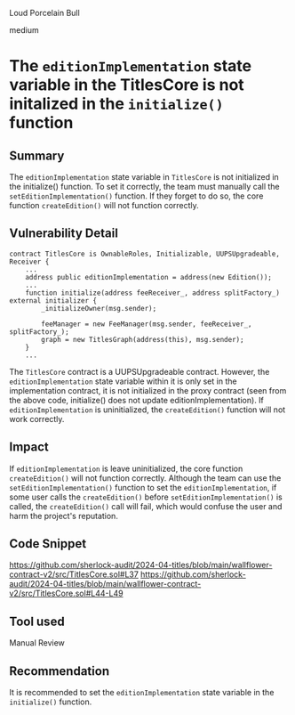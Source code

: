 Loud Porcelain Bull

medium

# The `editionImplementation` state variable in the TitlesCore is not initalized in the `initialize()` function

## Summary

The ﻿`editionImplementation` state variable in `TitlesCore` is not initialized in the ﻿initialize() function. To set it correctly, the team must manually call the ﻿`setEditionImplementation()` function. If they forget to do so, the core function ﻿`createEdition()` will not function correctly.

## Vulnerability Detail
```solidity
contract TitlesCore is OwnableRoles, Initializable, UUPSUpgradeable, Receiver {
    ...
    address public editionImplementation = address(new Edition());
    ...
    function initialize(address feeReceiver_, address splitFactory_) external initializer {
        _initializeOwner(msg.sender);

        feeManager = new FeeManager(msg.sender, feeReceiver_, splitFactory_);
        graph = new TitlesGraph(address(this), msg.sender);
    }
    ...
```
The `TitlesCore` contract is a UUPSUpgradeable contract. However, the `editionImplementation` state variable within it is only set in the implementation contract, it is not initialized in the proxy contract (seen from the above code, initialize() does not update editionImplementation). If `editionImplementation` is uninitialized, the `createEdition()` function will not work correctly.

## Impact
If `editionImplementation` is leave uninitialized, the core function ﻿`createEdition()` will not function correctly. Although the team can use the `setEditionImplementation()` function to set the `editionImplementation`, if some user calls the `createEdition()` before `setEditionImplementation()` is called, the `createEdition()` call will fail, which would confuse the user and harm the project's reputation.

## Code Snippet
https://github.com/sherlock-audit/2024-04-titles/blob/main/wallflower-contract-v2/src/TitlesCore.sol#L37
https://github.com/sherlock-audit/2024-04-titles/blob/main/wallflower-contract-v2/src/TitlesCore.sol#L44-L49

## Tool used

Manual Review

## Recommendation
It is recommended to set the `editionImplementation` state variable in the `initialize()` function.